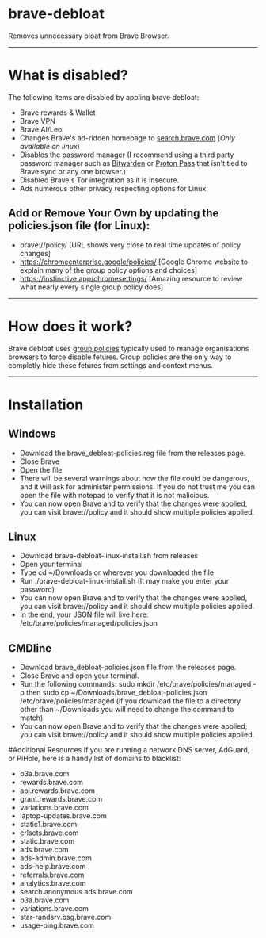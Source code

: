 # brave-debloat
Removes unnecessary bloat from Brave Browser.

-------

# What is disabled?

The following items are disabled by appling brave debloat:

* Brave rewards & Wallet
* Brave VPN
* Brave AI/Leo
* Changes Brave's ad-ridden homepage to [search.brave.com](https://search.brave.com) (*Only available on linux*)
* Disables the password manager (I recommend using a third party password manager such as [Bitwarden](https://bitwarden.com) or [Proton Pass](https://proton.me/pass) that isn't tied to Brave sync or any one browser.)
* Disabled Brave's Tor integration as it is insecure.
* Ads numerous other privacy respecting options for Linux

## Add or Remove Your Own by updating the policies.json file (for Linux):
* brave://policy/ [URL shows very close to real time updates of policy changes]
* https://chromeenterprise.google/policies/ [Google Chrome website to explain many of the group policy options and choices] 
* https://instinctive.app/chromesettings/  [Amazing resource to review what nearly every single group policy does]

-------

# How does it work?

Brave debloat uses [group policies](https://support.brave.com/hc/en-us/articles/360039248271-Group-Policy) typically used to manage organisations browsers to force disable fetures. Group policies are the only way to completly hide these fetures from settings and context menus.

-------

# Installation
## Windows
* Download the brave_debloat-policies.reg file from the releases page.
* Close Brave
* Open the file
* There will be several warnings about how the file could be dangerous, and it will ask for administer permissions. If you do not trust me you can open the file with notepad to verify that it is not malicious.
* You can now open Brave and to verify that the changes were applied, you can visit brave://policy and it should show multiple policies applied.

## Linux
* Download brave-debloat-linux-install.sh from releases
* Open your terminal
* Type cd ~/Downloads or wherever you downloaded the file
* Run ./brave-debloat-linux-install.sh (It may make you enter your password)
* You can now open Brave and to verify that the changes were applied, you can visit brave://policy and it should show multiple policies applied.
* In the end, your JSON file will live here: /etc/brave/policies/managed/policies.json

## CMDline
* Download brave_debloat-policies.json file from the releases page.
* Close Brave and open your terminal.
* Run the following commands: sudo mkdir /etc/brave/policies/managed -p then sudo cp ~/Downloads/brave_debloat-policies.json /etc/brave/policies/managed (if you download the file to a directory other than ~/Downloads you will need to change the command to match).
* You can now open Brave and to verify that the changes were applied, you can visit brave://policy and it should show multiple policies applied.

#Additional Resources
If you are running a network DNS server, AdGuard, or PiHole, here is a handy list of domains to blacklist:

* p3a.brave.com  
* rewards.brave.com  
* api.rewards.brave.com  
* grant.rewards.brave.com  
* variations.brave.com  
* laptop-updates.brave.com  
* static1.brave.com  
* crlsets.brave.com  
* static.brave.com  
* ads.brave.com  
* ads-admin.brave.com  
* ads-help.brave.com  
* referrals.brave.com  
* analytics.brave.com  
* search.anonymous.ads.brave.com  
* p3a.brave.com  
* variations.brave.com  
* star-randsrv.bsg.brave.com  
* usage-ping.brave.com
